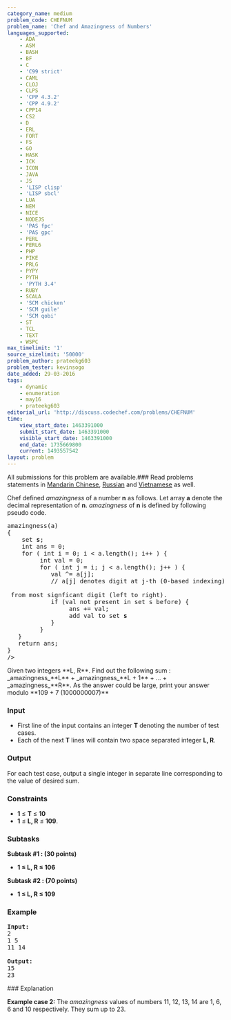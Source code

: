 ```yaml
---
category_name: medium
problem_code: CHEFNUM
problem_name: 'Chef and Amazingness of Numbers'
languages_supported:
    - ADA
    - ASM
    - BASH
    - BF
    - C
    - 'C99 strict'
    - CAML
    - CLOJ
    - CLPS
    - 'CPP 4.3.2'
    - 'CPP 4.9.2'
    - CPP14
    - CS2
    - D
    - ERL
    - FORT
    - FS
    - GO
    - HASK
    - ICK
    - ICON
    - JAVA
    - JS
    - 'LISP clisp'
    - 'LISP sbcl'
    - LUA
    - NEM
    - NICE
    - NODEJS
    - 'PAS fpc'
    - 'PAS gpc'
    - PERL
    - PERL6
    - PHP
    - PIKE
    - PRLG
    - PYPY
    - PYTH
    - 'PYTH 3.4'
    - RUBY
    - SCALA
    - 'SCM chicken'
    - 'SCM guile'
    - 'SCM qobi'
    - ST
    - TCL
    - TEXT
    - WSPC
max_timelimit: '1'
source_sizelimit: '50000'
problem_author: prateekg603
problem_tester: kevinsogo
date_added: 29-03-2016
tags:
    - dynamic
    - enumeration
    - may16
    - prateekg603
editorial_url: 'http://discuss.codechef.com/problems/CHEFNUM'
time:
    view_start_date: 1463391000
    submit_start_date: 1463391000
    visible_start_date: 1463391000
    end_date: 1735669800
    current: 1493557542
layout: problem
---
```

All submissions for this problem are available.###  Read problems statements in [Mandarin Chinese](http://www.codechef.com/download/translated/MAY16/mandarin/CHEFNUM.pdf), [Russian](http://www.codechef.com/download/translated/MAY16/russian/CHEFNUM.pdf) and [Vietnamese](http://www.codechef.com/download/translated/MAY16/vietnamese/CHEFNUM.pdf) as well.

Chef defined _amazingness_ of a number **n** as follows. Let array **a** denote the decimal representation of **n**.
_amazingness_ of **n** is defined by following pseudo code.


<pre>
amazingness(a)
{
    set <b>s</b>;
    int ans = 0;
    for ( int i = 0; i < a.length(); i++ ) {
         int val = 0;
         for ( int j = i; j < a.length(); j++ ) {
            val ^= a[j];  
            // a[j] denotes digit at j-th (0-based indexing) position of <b>n</b> counting <br></br> from most signficant digit (left to right).
            if (val not present in set s before) {
                 ans += val;
                 add val to set <b>s</b>
            }
         }
   }
   return ans;
}
/>
</pre>Given two integers **L, R**. Find out the following sum : _amazingness_**L** + _amazingness_**L + 1** + ... + _amazingness_**R**. As the answer could be large, print your answer modulo **109 + 7 (1000000007)**
### Input

- First line of the input contains an integer **T** denoting the number of test cases.
- Each of the next **T** lines will contain two space separated integer **L, R**.

### Output

For each test case, output a single integer in separate line corresponding to the value of desired sum.

### Constraints

- **1** ≤ **T** ≤ **10**
- **1** ≤ **L, R** ≤ **109**.

### Subtasks

**Subtask #1 : (30 points)**

- **1 ≤ L, R ≤ 106**

**Subtask #2 : (70 points)**

- **1 ≤ L, R ≤ 109**

### Example

<pre><b>Input:</b>
2
1 5
11 14

<b>Output:</b>
15
23
</pre>### Explanation

**Example case 2:** The _amazingness_ values of numbers 11, 12, 13, 14 are 1, 6, 6 and 10 respectively. They sum up to 23.
